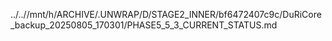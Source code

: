 ../..//mnt/h/ARCHIVE/.UNWRAP/D/STAGE2_INNER/bf6472407c9c/DuRiCore_backup_20250805_170301/PHASE5_5_3_CURRENT_STATUS.md